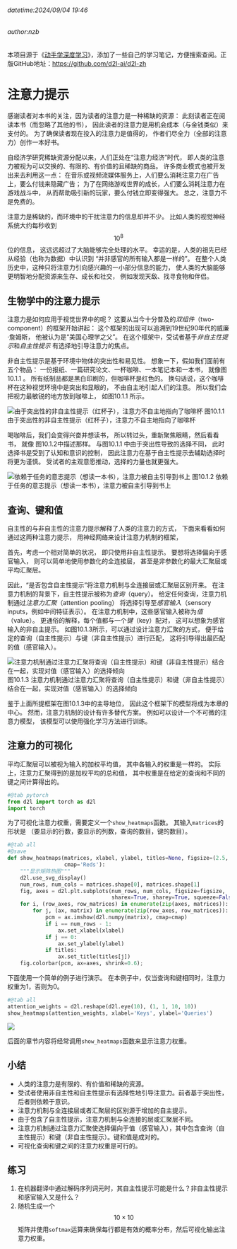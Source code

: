 ###### datetime:2024/09/04 19:46

###### author:nzb

本项目源于《[动手学深度学习](https://github.com/d2l-ai/d2l-zh)》，添加了一些自己的学习笔记，方便搜索查阅。正版GitHub地址：https://github.com/d2l-ai/d2l-zh

# 注意力提示

感谢读者对本书的关注，因为读者的注意力是一种稀缺的资源：
此刻读者正在阅读本书（而忽略了其他的书），
因此读者的注意力是用机会成本（与金钱类似）来支付的。
为了确保读者现在投入的注意力是值得的，
作者们尽全力（全部的注意力）创作一本好书。

自经济学研究稀缺资源分配以来，人们正处在“注意力经济”时代，
即人类的注意力被视为可以交换的、有限的、有价值的且稀缺的商品。
许多商业模式也被开发出来去利用这一点：
在音乐或视频流媒体服务上，人们要么消耗注意力在广告上，要么付钱来隐藏广告；
为了在网络游戏世界的成长，人们要么消耗注意力在游戏战斗中，
从而帮助吸引新的玩家，要么付钱立即变得强大。
总之，注意力不是免费的。

注意力是稀缺的，而环境中的干扰注意力的信息却并不少。
比如人类的视觉神经系统大约每秒收到$$10^8$$位的信息，
这远远超过了大脑能够完全处理的水平。
幸运的是，人类的祖先已经从经验（也称为数据）中认识到
“并非感官的所有输入都是一样的”。
在整个人类历史中，这种只将注意力引向感兴趣的一小部分信息的能力，
使人类的大脑能够更明智地分配资源来生存、成长和社交，
例如发现天敌、找寻食物和伴侣。

## 生物学中的注意力提示

注意力是如何应用于视觉世界中的呢？
这要从当今十分普及的*双组件*（two-component）的框架开始讲起：
这个框架的出现可以追溯到19世纪90年代的威廉·詹姆斯，
他被认为是“美国心理学之父”。
在这个框架中，受试者基于*非自主性提示*和*自主性提示*
有选择地引导注意力的焦点。

非自主性提示是基于环境中物体的突出性和易见性。
想象一下，假如我们面前有五个物品：
一份报纸、一篇研究论文、一杯咖啡、一本笔记本和一本书，
就像图10.1.1 。
所有纸制品都是黑白印刷的，但咖啡杯是红色的。
换句话说，这个咖啡杯在这种视觉环境中是突出和显眼的，
不由自主地引起人们的注意。
所以我们会把视力最敏锐的地方放到咖啡上，
如图10.1.1 所示。

![由于突出性的非自主性提示（红杯子），注意力不自主地指向了咖啡杯](../img/eye-coffee.svg)
图10.1.1 由于突出性的非自主性提示（红杯子），注意力不自主地指向了咖啡杯

喝咖啡后，我们会变得兴奋并想读书，
所以转过头，重新聚焦眼睛，然后看看书，
就像 图10.1.2中描述那样。
与图10.1.1 中由于突出性导致的选择不同，
此时选择书是受到了认知和意识的控制，
因此注意力在基于自主性提示去辅助选择时将更为谨慎。
受试者的主观意愿推动，选择的力量也就更强大。

![依赖于任务的意志提示（想读一本书），注意力被自主引导到书上](../img/eye-book.svg)
图10.1.2 依赖于任务的意志提示（想读一本书），注意力被自主引导到书上

## 查询、键和值

自主性的与非自主性的注意力提示解释了人类的注意力的方式，
下面来看看如何通过这两种注意力提示，
用神经网络来设计注意力机制的框架，

首先，考虑一个相对简单的状况，
即只使用非自主性提示。
要想将选择偏向于感官输入，
则可以简单地使用参数化的全连接层，
甚至是非参数化的最大汇聚层或平均汇聚层。

因此，“是否包含自主性提示”将注意力机制与全连接层或汇聚层区别开来。
在注意力机制的背景下，自主性提示被称为*查询*（query）。
给定任何查询，注意力机制通过*注意力汇聚*（attention pooling）
将选择引导至*感官输入*（sensory inputs，例如中间特征表示）。
在注意力机制中，这些感官输入被称为*值*（value）。
更通俗的解释，每个值都与一个*键*（key）配对，
这可以想象为感官输入的非自主提示。
如图10.1.3所示，可以通过设计注意力汇聚的方式，
便于给定的查询（自主性提示）与键（非自主性提示）进行匹配，
这将引导得出最匹配的值（感官输入）。

![注意力机制通过注意力汇聚将*查询*（自主性提示）和*键*（非自主性提示）结合在一起，实现对*值*（感官输入）的选择倾向](../img/qkv.svg)
图10.1.3 注意力机制通过注意力汇聚将查询（自主性提示）和键（非自主性提示）结合在一起，实现对值（感官输入）的选择倾向

鉴于上面所提框架在图10.1.3中的主导地位，
因此这个框架下的模型将成为本章的中心。
然而，注意力机制的设计有许多替代方案。
例如可以设计一个不可微的注意力模型，
该模型可以使用强化学习方法进行训练。

## 注意力的可视化

平均汇聚层可以被视为输入的加权平均值，
其中各输入的权重是一样的。
实际上，注意力汇聚得到的是加权平均的总和值，
其中权重是在给定的查询和不同的键之间计算得出的。

```python
#@tab pytorch
from d2l import torch as d2l
import torch
```

为了可视化注意力权重，需要定义一个`show_heatmaps`函数。
其输入`matrices`的形状是
（要显示的行数，要显示的列数，查询的数目，键的数目）。

```python
#@tab all
#@save
def show_heatmaps(matrices, xlabel, ylabel, titles=None, figsize=(2.5, 2.5),
                  cmap='Reds'):
    """显示矩阵热图"""
    d2l.use_svg_display()
    num_rows, num_cols = matrices.shape[0], matrices.shape[1]
    fig, axes = d2l.plt.subplots(num_rows, num_cols, figsize=figsize,
                                 sharex=True, sharey=True, squeeze=False)
    for i, (row_axes, row_matrices) in enumerate(zip(axes, matrices)):
        for j, (ax, matrix) in enumerate(zip(row_axes, row_matrices)):
            pcm = ax.imshow(d2l.numpy(matrix), cmap=cmap)
            if i == num_rows - 1:
                ax.set_xlabel(xlabel)
            if j == 0:
                ax.set_ylabel(ylabel)
            if titles:
                ax.set_title(titles[j])
    fig.colorbar(pcm, ax=axes, shrink=0.6);
```

下面使用一个简单的例子进行演示。
在本例子中，仅当查询和键相同时，注意力权重为1，否则为0。

```python
#@tab all
attention_weights = d2l.reshape(d2l.eye(10), (1, 1, 10, 10))
show_heatmaps(attention_weights, xlabel='Keys', ylabel='Queries')
```
![](../img/output_attention-cues_054b1a_36_0.svg)

后面的章节内容将经常调用`show_heatmaps`函数来显示注意力权重。

## 小结

* 人类的注意力是有限的、有价值和稀缺的资源。
* 受试者使用非自主性和自主性提示有选择性地引导注意力。前者基于突出性，后者则依赖于意识。
* 注意力机制与全连接层或者汇聚层的区别源于增加的自主提示。
* 由于包含了自主性提示，注意力机制与全连接的层或汇聚层不同。
* 注意力机制通过注意力汇聚使选择偏向于值（感官输入），其中包含查询（自主性提示）和键（非自主性提示）。键和值是成对的。
* 可视化查询和键之间的注意力权重是可行的。

## 练习

1. 在机器翻译中通过解码序列词元时，其自主性提示可能是什么？非自主性提示和感官输入又是什么？
1. 随机生成一个$$10 \times 10$$矩阵并使用`softmax`运算来确保每行都是有效的概率分布，然后可视化输出注意力权重。

